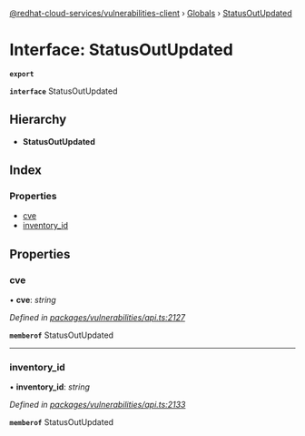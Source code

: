 [@redhat-cloud-services/vulnerabilities-client](../README.md) › [Globals](../globals.md) › [StatusOutUpdated](statusoutupdated.md)

# Interface: StatusOutUpdated

**`export`** 

**`interface`** StatusOutUpdated

## Hierarchy

* **StatusOutUpdated**

## Index

### Properties

* [cve](statusoutupdated.md#cve)
* [inventory_id](statusoutupdated.md#inventory_id)

## Properties

###  cve

• **cve**: *string*

*Defined in [packages/vulnerabilities/api.ts:2127](https://github.com/RedHatInsights/javascript-clients/blob/master/packages/vulnerabilities/api.ts#L2127)*

**`memberof`** StatusOutUpdated

___

###  inventory_id

• **inventory_id**: *string*

*Defined in [packages/vulnerabilities/api.ts:2133](https://github.com/RedHatInsights/javascript-clients/blob/master/packages/vulnerabilities/api.ts#L2133)*

**`memberof`** StatusOutUpdated
